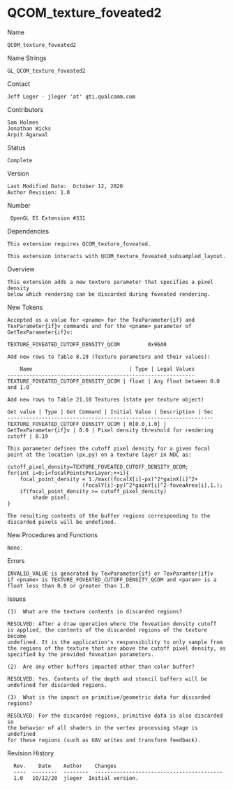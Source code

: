 # QCOM_texture_foveated2

Name

    QCOM_texture_foveated2

Name Strings

    GL_QCOM_texture_foveated2

Contact

    Jeff Leger - jleger 'at' qti.qualcomm.com

Contributors

    Sam Holmes
    Jonathan Wicks
    Arpit Agarwal

Status

    Complete

Version

    Last Modified Date:  October 12, 2020
    Author Revision: 1.0

Number

     OpenGL ES Extension #331

Dependencies

    This extension requires QCOM_texture_foveated.

    This extension interacts with QCOM_texture_foveated_subsampled_layout.

Overview

    This extension adds a new texture parameter that specifies a pixel density
    below which rendering can be discarded during foveated rendering.

New Tokens

    Accepted as a value for <pname> for the TexParameter{if} and
    TexParameter{if}v commands and for the <pname> parameter of
    GetTexParameter{if}v:

    TEXTURE_FOVEATED_CUTOFF_DENSITY_QCOM         0x96A0

    Add new rows to Table 8.19 (Texture parameters and their values):

        Name                               | Type | Legal Values
    ------------------------------------------------------------
    TEXTURE_FOVEATED_CUTOFF_DENSITY_QCOM | float | Any float between 0.0 and 1.0

    Add new rows to Table 21.10 Textures (state per texture object)

    Get value | Type | Get Command | Initial Value | Description | Sec
    ------------------------------------------------------------------
    TEXTURE_FOVEATED_CUTOFF_DENSITY_QCOM | R[0.0,1.0] | GetTexParameter{if}v | 0.0 | Pixel density threshold for rendering cutoff | 8.19

    This parameter defines the cutoff pixel density for a given focal
    point at the location (px,py) on a texture layer in NDC as:

    cutoff_pixel_density=TEXTURE_FOVEATED_CUTOFF_DENSITY_QCOM;
    for(int i=0;i<focalPointsPerLayer;++i){
        focal_point_density = 1./max((focalX[i]-px)^2*gainX[i]^2+
                            (focalY[i]-py)^2*gainY[i]^2-foveaArea[i],1.);
        if(focal_point_density >= cutoff_pixel_density)
            shade pixel;
    }

    The resulting contents of the buffer regions corresponding to the
    discarded pixels will be undefined.

New Procedures and Functions

    None.

Errors

    INVALID_VALUE is generated by TexParameter{if} or TexParamter{if}v
    if <pname> is TEXTURE_FOVEATED_CUTOFF_DENSITY_QCOM and <param> is a
    float less than 0.0 or greater than 1.0.

Issues

    (1)  What are the texture contents in discarded regions?

    RESOLVED: After a draw operation where the foveation density cutoff
    is applied, the contents of the discarded regions of the texture become
    undefined. It is the application's responsibility to only sample from
    the regions of the texture that are above the cutoff pixel density, as
    specified by the provided foveation parameters.

    (2)  Are any other buffers impacted other than color buffer?

    RESOLVED: Yes. Contents of the depth and stencil buffers will be
    undefined for discarded regions.

    (3)  What is the impact on primitive/geometric data for discarded regions?

    RESOLVED: For the discarded regions, primitive data is also discarded so
    the behavior of all shaders in the vertex processing stage is undefined
    for these regions (such as UAV writes and transform feedback).


Revision History

      Rev.    Date    Author    Changes
      ----  --------  --------  -----------------------------------------
      1.0   10/12/20  jleger  Initial version.

